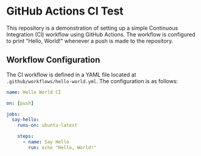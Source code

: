 # GitHub Actions CI Test

This repository is a demonstration of setting up a simple Continuous Integration (CI) workflow using GitHub Actions. The workflow is configured to print "Hello, World!" whenever a push is made to the repository.

## Workflow Configuration

The CI workflow is defined in a YAML file located at `.github/workflows/hello-world.yml`. The configuration is as follows:

```yaml
name: Hello World CI

on: [push]

jobs:
  say-hello:
    runs-on: ubuntu-latest

    steps:
      - name: Say Hello
        run: echo "Hello, World!"
